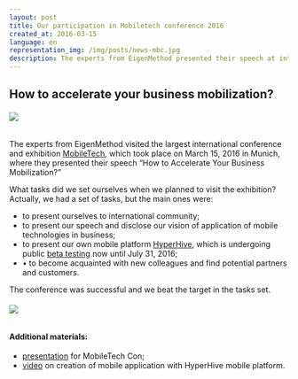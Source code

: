 ```yaml
---
layout: post
title: Our participation in Mobiletech conference 2016
created_at: 2016-03-15
language: en
representation_img: /img/posts/news-mbc.jpg
description: The experts from EigenMethod presented their speech at international exhibition MobileTech, that tok place in Munich on March 15, 2016
---
```


## How to accelerate your business mobilization?

###### ![](/img/posts/mbc.jpg)

The experts from EigenMethod visited the largest international conference and exhibition [MobileTech][con], which took place on March 15, 2016 in Munich, where they presented their speech “How to Accelerate Your Business Mobilization?”  

What tasks did we set ourselves when we planned to visit the exhibition? Actually, we had a set of tasks, but the main ones were:   

* to present ourselves to international community;  
* to present our speech and disclose our vision of application of mobile technologies in business;  
* to present our own mobile platform [HyperHive][hh], which is undergoing public [beta testing][eap] now until July 31, 2016;  
* •	to become acquainted with new colleagues and find potential partners and customers.  

The conference was successful and we beat the target in the tasks set.  

###### ![](/img/posts/mbc2.png)  

#### **Additional materials:**   

* [presentation][pres] for MobileTech Con;  
* [video][tube] on creation of mobile application with HyperHive mobile platform.  

[//]: #
   [eap]:<http://eigenmethod.com/2016/04/18/hh-reliz.en.html>
   [hh]: <http://eigenmethod.com/products/hh/>
   [tube]: <https://www.youtube.com/watch?v=7bhegv1JR_Y>
   [con]: <https://mobiletechcon.de/>
   [pres]: <http://eigenmethod.ru/pres/mbs.pdf>